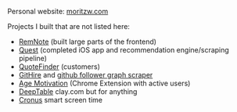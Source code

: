 Personal website: [moritzw.com](https://moritzw.com)

Projects I built that are not listed here:
- [RemNote](https://remnote.com) (built large parts of the frontend)
- [Quest](https://www.getquest.co) (completed iOS app and recommendation engine/scraping pipeline)
- [QuoteFinder](https://quotefinder.co) (customers)
- [GitHire](https://githire.io) and [github follower graph scraper](https://github.com/moritzWa/github-scraper-scripts) 
- [Age Motivation](https://chromewebstore.google.com/detail/age-motivation/febbcejjonlekadhjeldcljckdibjobk/reviews) (Chrome Extension with active users)
- [DeepTable](https://deeptable.app) clay.com but for anything
- [Cronus](https://cronushq.com) smart screen time
